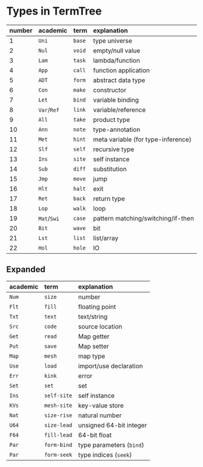 # Types in TermTree

| number | academic    | term   | explanation                        |
| :----- | :---------- | :----- | :--------------------------------- |
| 1      | `Uni`       | `base` | type universe                      |
| 2      | `Nul`       | `void` | empty/null value                   |
| 3      | `Lam`       | `task` | lambda/function                    |
| 4      | `App`       | `call` | function application               |
| 5      | `ADT`       | `form` | abstract data type                 |
| 6      | `Con`       | `make` | constructor                        |
| 7      | `Let`       | `bind` | variable binding                   |
| 8      | `Var`/`Ref` | `link` | variable/reference                 |
| 9      | `All`       | `take` | product type                       |
| 10     | `Ann`       | `note` | type-annotation                    |
| 11     | `Met`       | `hint` | meta variable (for type-inference) |
| 12     | `Slf`       | `self` | recursive type                     |
| 13     | `Ins`       | `site` | self instance                      |
| 14     | `Sub`       | `diff` | substitution                       |
| 15     | `Jmp`       | `move` | jump                               |
| 16     | `Hlt`       | `halt` | exit                               |
| 17     | `Ret`       | `back` | return type                        |
| 18     | `Lop`       | `walk` | loop                               |
| 19     | `Mat`/`Swi` | `case` | pattern matching/switching/if-then |
| 20     | `Bit`       | `wave` | bit                                |
| 21     | `Lst`       | `list` | list/array                         |
| 22     | `Hol`       | `hole` | IO                                 |

## Expanded

| academic | term        | explanation              |
| :------- | :---------- | :----------------------- |
| `Num`    | `size`      | number                   |
| `Flt`    | `fill`      | floating point           |
| `Txt`    | `text`      | text/string              |
| `Src`    | `code`      | source location          |
| `Get`    | `read`      | Map getter               |
| `Put`    | `save`      | Map setter               |
| `Map`    | `mesh`      | map type                 |
| `Use`    | `load`      | import/use declaration   |
| `Err`    | `kink`      | error                    |
| `Set`    | `set`       | set                      |
| `Ins`    | `self-site` | self instance            |
| `KVs`    | `mesh-site` | key-value store          |
| `Nat`    | `size-rise` | natural number           |
| `U64`    | `size-lead` | unsigned 64-bit integer  |
| `F64`    | `fill-lead` | 64-bit float             |
| `Par`    | `form-bind` | type parameters (`bind`) |
| `Par`    | `form-seek` | type indices (`seek`)    |
